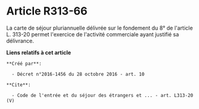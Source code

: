 # Article R313-66

La carte de séjour pluriannuelle délivrée sur le fondement du 8° de l'article L. 313-20 permet l'exercice de l'activité
commerciale ayant justifié sa délivrance.

**Liens relatifs à cet article**

	**Créé par**:

	  - Décret n°2016-1456 du 28 octobre 2016 - art. 10

	**Cite**:

	  - Code de l'entrée et du séjour des étrangers et ... - art. L313-20 (V)
